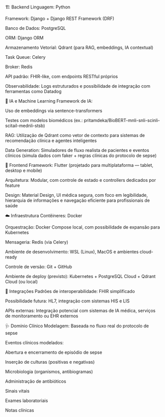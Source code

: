 🏗️ Backend
Linguagem: Python

Framework: Django + Django REST Framework (DRF)

Banco de Dados: PostgreSQL

ORM: Django ORM

Armazenamento Vetorial: Qdrant (para RAG, embeddings, IA contextual)

Task Queue: Celery

Broker: Redis

API padrão: FHIR-like, com endpoints RESTful próprios

Observabilidade: Logs estruturados e possibilidade de integração com ferramentas como Datadog

🔬 IA e Machine Learning
Framework de IA:

Uso de embeddings via sentence-transformers

Testes com modelos biomédicos (ex.: pritamdeka/BioBERT-mnli-snli-scinli-scitail-mednli-stsb)

RAG: Utilização de Qdrant como vetor de contexto para sistemas de recomendação clínica e agentes inteligentes

Data Generation: Simuladores de fluxo realista de pacientes e eventos clínicos (simula dados com faker + regras clínicas do protocolo de sepse)

📱 Frontend
Framework: Flutter (projetado para multiplataforma — tablet, desktop e mobile)

Arquitetura: Modular, com controle de estado e controllers dedicados por feature

Design: Material Design, UI médica segura, com foco em legibilidade, hierarquia de informações e navegação eficiente para profissionais de saúde

☁️ Infraestrutura
Contêineres: Docker

Orquestração: Docker Compose local, com possibilidade de expansão para Kubernetes

Mensageria: Redis (via Celery)

Ambiente de desenvolvimento: WSL (Linux), MacOS e ambientes cloud-ready

Controle de versão: Git + GitHub

Ambiente de deploy (previsto): Kubernetes + PostgreSQL Cloud + Qdrant Cloud (ou local)

🔗 Integrações
Padrões de interoperabilidade: FHIR simplificado

Possibilidade futura: HL7, integração com sistemas HIS e LIS

APIs externas: Integração potencial com sistemas de IA médica, serviços de monitoramento ou EHR externos

🩺 Domínio Clínico
Modelagem: Baseada no fluxo real do protocolo de sepse

Eventos clínicos modelados:

Abertura e encerramento de episódio de sepse

Inserção de culturas (positivas e negativas)

Microbiologia (organismos, antibiogramas)

Administração de antibióticos

Sinais vitais

Exames laboratoriais

Notas clínicas

